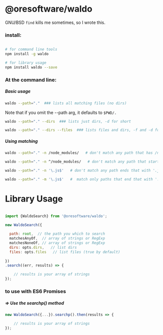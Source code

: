 

# @oresoftware/waldo

GNU/BSD `find` kills me sometimes, so I wrote this.

### install:  

```bash

# for command line tools
npm install -g waldo

# for library usage
npm install waldo --save

```

### At the command line:

##### Basic usage

```bash
waldo --path="."  ### lists all matching files (no dirs)
```

Note that if you omit the --path arg, it defaults to `$PWD/.`


```bash
waldo --path="." --dirs  ### lists just dirs, -d for short
```

```bash
waldo --path="." --dirs --files  ### lists files and dirs, -f and -d for short
```

##### Using matching

```bash
waldo --path="." -n /node_modules/   # don't match any path that has /node_modules/ in it

waldo --path="." -n ^/node_modules/   # don't match any path that starts with /node_modules/ 

waldo --path="." -n '\.js$'   # don't match any path ends that with '.js'

waldo --path="." -m '\.js$'   #  match only paths that end that with '.js'
```


# Library Usage

```js

import {WaldoSearch} from '@oresoftware/waldo';

new WaldoSearch({
  
  path: root,  // the path you which to search
  matchesAnyOf,  // array of strings or RegExp
  matchesNoneOf, // array of strings or RegExp
  dirs: opts.dirs,   // list dirs
  files: opts.files   // list files (true by default)
  
})
.search((err, results) => {

    // results is your array of strings
});


```

### to use with ES6 Promises

##### => Use the searchp() method

```js
new WaldoSearch({...}).searchp().then(results => {

    // results is your array of strings
});

```


